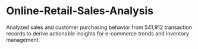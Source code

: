 # Online-Retail-Sales-Analysis
 Analyzed sales and customer purchasing behavior from 541,912 transaction records to derive actionable insights for e-commerce trends and inventory management.
